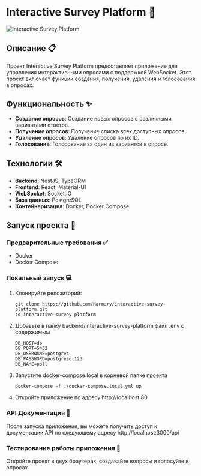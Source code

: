 # Interactive Survey Platform 🚀

![Interactive Survey Platform](https://img.shields.io/badge/Interactive-Survey%20Platform-blue)

## Описание 📋

Проект Interactive Survey Platform предоставляет приложение для управления интерактивными опросами с поддержкой WebSocket. Этот проект включает функции создания, получения, удаления и голосования в опросах.

## Функциональность ✨

- **Создание опросов**: Создание новых опросов с различными вариантами ответов.
- **Получение опросов**: Получение списка всех доступных опросов.
- **Удаление опросов**: Удаление опросов по их ID.
- **Голосование**: Голосование за один из вариантов в опросе.

## Технологии 🛠️

- **Backend**: NestJS, TypeORM
- **Frontend**: React, Material-UI
- **WebSocket**: Socket.IO
- **База данных**: PostgreSQL
- **Контейнеризация**: Docker, Docker Compose

## Запуск проекта 🚀

### Предварительные требования ✅

- Docker
- Docker Compose

### Локальный запуск 💻

1. Клонируйте репозиторий:

   ```
   git clone https://github.com/Harmary/interactive-survey-platform.git
   cd interactive-survey-platform
   ```

2. Добавьте в папку backend/interactive-survey-platform файл .env c содержимым

   ```
   DB_HOST=db
   DB_PORT=5432
   DB_USERNAME=postgres
   DB_PASSWORD=postgresql123
   DB_NAME=poll
   ```

3. Запустите docker-compose.local в корневой папке проекта

   `docker-compose -f .\docker-compose.local.yml up`

4. Откройте приложение по адресу http://localhost:80

### API Документация 📄

После запуска приложения, вы можете получить доступ к документации API по следующему адресу http://localhost:3000/api

### Тестирование работы приложения 🧪

Откройте проект в двух браузерах, создавайте вопросы и голосуйте в опросах
